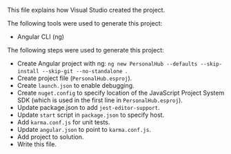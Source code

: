 This file explains how Visual Studio created the project.

The following tools were used to generate this project:
- Angular CLI (ng)

The following steps were used to generate this project:
- Create Angular project with ng: `ng new PersonalHub --defaults --skip-install --skip-git --no-standalone `.
- Create project file (`PersonalHub.esproj`).
- Create `launch.json` to enable debugging.
- Create `nuget.config` to specify location of the JavaScript Project System SDK (which is used in the first line in `PersonalHub.esproj`).
- Update package.json to add `jest-editor-support`.
- Update `start` script in `package.json` to specify host.
- Add `karma.conf.js` for unit tests.
- Update `angular.json` to point to `karma.conf.js`.
- Add project to solution.
- Write this file.
